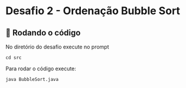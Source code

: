 # Desafio 2 - Ordenação Bubble Sort

## 🔧 Rodando o código
No diretório do desafio execute no prompt
```
cd src
```
Para rodar o código execute:
```
java BubbleSort.java
```